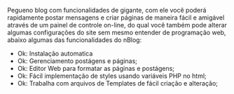 Pegueno blog com funcionalidades de gigante, com ele você poderá rapidamente postar mensagens e criar páginas de maneira fácil e amigável através de um painel de controle on-line, do qual você também pode alterar algumas configurações do site sem mesmo entender de programação web, abaixo algumas das funcionalidades do nBlog:

  * Ok: Instalação automatica
  * Ok: Gerenciamento postágens e páginas;
  * Ok: Editor Web para formatar as páginas e postágens;
  * Ok: Fácil implementação de styles usando variáveis PHP no html;
  * Ok: Trabalha com arquivos de Templates de fácil criação e alteração;